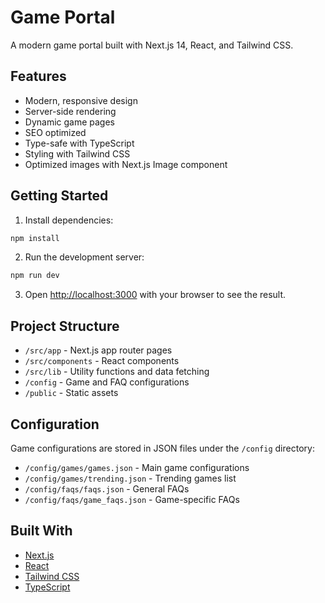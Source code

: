 # Game Portal

A modern game portal built with Next.js 14, React, and Tailwind CSS.

## Features

- Modern, responsive design
- Server-side rendering
- Dynamic game pages
- SEO optimized
- Type-safe with TypeScript
- Styling with Tailwind CSS
- Optimized images with Next.js Image component

## Getting Started

1. Install dependencies:
```bash
npm install
```

2. Run the development server:
```bash
npm run dev
```

3. Open [http://localhost:3000](http://localhost:3000) with your browser to see the result.

## Project Structure

- `/src/app` - Next.js app router pages
- `/src/components` - React components
- `/src/lib` - Utility functions and data fetching
- `/config` - Game and FAQ configurations
- `/public` - Static assets

## Configuration

Game configurations are stored in JSON files under the `/config` directory:
- `/config/games/games.json` - Main game configurations
- `/config/games/trending.json` - Trending games list
- `/config/faqs/faqs.json` - General FAQs
- `/config/faqs/game_faqs.json` - Game-specific FAQs

## Built With

- [Next.js](https://nextjs.org/)
- [React](https://reactjs.org/)
- [Tailwind CSS](https://tailwindcss.com/)
- [TypeScript](https://www.typescriptlang.org/)
